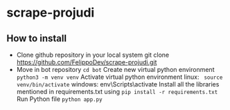 # scrape-projudi

## How to install

- Clone github repository in your local system git clone https://github.com/FelippoDev/scrape-projudi.git
- Move in bot repository ```cd bot```
Create new virtual python environment ```python3 -m venv venv```
Activate virtual python environment linux: ``` source venv/bin/activate``` windows: env\Scripts\activate
Install all the libraries mentioned in requirements.txt using ```pip install -r requirements.txt```
Run Python file ```python app.py```


